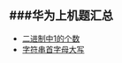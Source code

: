 ###华为上机题汇总
---
- [二进制中1的个数](https://github.com/echoorchid/hua-wei-shang-ji-ti-hui-zong/blob/master/%E6%9F%A5%E6%89%BE%E8%BE%93%E5%85%A5%E6%95%B4%E6%95%B0%E4%BA%8C%E8%BF%9B%E5%88%B6%E4%B8%AD1%E7%9A%84%E4%B8%AA%E6%95%B0.md)
- [字符串首字母大写](https://github.com/echoorchid/hua-wei-shang-ji-ti-hui-zong/blob/master/%E5%AD%97%E7%AC%A6%E4%B8%B2%E9%A6%96%E5%AD%97%E6%AF%8D%E8%BD%AC%E6%8D%A2%E6%88%90%E5%A4%A7%E5%86%99.cpp)
